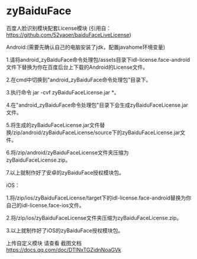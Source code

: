 # zyBaiduFace
百度人脸识别模块配套License模块 (引用自：https://github.com/52yaoer/baiduFaceLiveLicense)



Android:(需要先确认自己的电脑安装了jdk，配置javahome环境变量)

   1.请将android_zyBaiduFace命令处理包/assets目录下idl-license.face-android文件下替换为你在百度后台上下载的Android的License文件。
   
   2.在cmd中切换到"android_zyBaiduFace命令处理包"目录下。
   
   3.执行命令 jar -cvf zyBaiduFaceLicense.jar *。

   4.在"android_zyBaiduFace命令处理包"目录下会生成zyBaiduFaceLicense.jar文件。
   
   5.将生成的zyBaiduFaceLicense.jar文件替换/zip/android/zyBaiduFaceLicense/source下的zyBaiduFaceLicense.jar文件。
   
   6.将/zip/android/zyBaiduFaceLicense文件夹压缩为zyBaiduFaceLicense.zip。
   
   7.以上就制作好了安卓的zyBaiduFace授权模块包。
   
   
iOS：

   1.将/zip/ios/zyBaiduFaceLicense/target下的idl-license.face-android替换为你自己的idl-license.face-ios文件。
   
   2.将/zip/ios/zyBaiduFaceLicense文件夹压缩为zyBaiduFaceLicense.zip。
   
   3.以上就制作好了iOS的zyBaiduFace授权模块包。
   
   
   
   上传自定义模块 请查看 截图文档  https://docs.qq.com/doc/DTlNxTGZidnNoaGVk
   